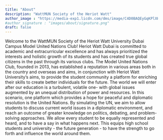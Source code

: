 ```yaml
---
title: "About"
description: "WattMUN Society of the Heriot Watt"
author_image : "https://media-exp1.licdn.com/dms/image/C4D0BAQEyGqKPlXHURQ/company-logo_200_200/0?e=2159024400&v=beta&t=PWqHsXbqnwzzLNOLtWgkhhsXcjwJKwTtusC25kqKW-I"
#author_signature : "images/about/signature.png"
draft: false
---
```


Welcome to the WattMUN Society of the Heriot Watt University Dubai Campus Model United Nations Club! Heriot Watt Dubai is committed to academic and extracurricular excellence and has always prioritized the interests and holistic growth of its students and has created true global citizens in the past through its various clubs. The Model United Nations Club, founded in 2013, has established a reputation in various areas both in the country and overseas and aims, in conjunction with Heriot Watt University’s aims, to provide the student community a platform for enriching their skills to create better individuals for the future. The world we will enter after our education is a turbulent, volatile one- with global issues augmented by an unequal distribution of power and resources. In this scenario, one platform which provides a hope for peaceful and diplomatic resolution is the United Nations. By simulating the UN, we aim to allow students to discuss current world issues in a diplomatic environment, and reach an outcome of greater knowledge on politics, debating, and problem-solving approaches. We allow every student to be equally represented and heard, and to have a say in what happens next. This equips high school students and university - the future generation - to have the strength to go forth and influence the world around them.
